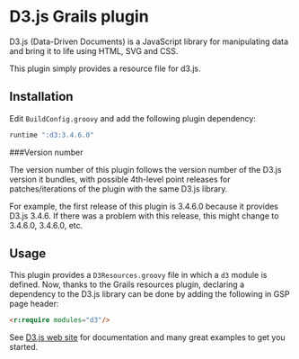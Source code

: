 D3.js Grails plugin
===

D3.js (Data-Driven Documents) is a JavaScript library for manipulating data and bring it to life using HTML, SVG and CSS.

This plugin simply provides a resource file for d3.js.

Installation
---

Edit `BuildConfig.groovy` and add the following plugin dependency:

```Groovy
runtime ":d3:3.4.6.0"
```

###Version number

The version number of this plugin follows the version number of the D3.js version it bundles, with possible 4th-level point releases for patches/iterations of the plugin with the same D3.js library.

For example, the first release of this plugin is 3.4.6.0 because it provides D3.js 3.4.6. If there was a problem with this release, this might change to 3.4.6.0, 3.4.6.0, etc.

Usage
---

This plugin provides a `D3Resources.groovy` file in which a `d3` module is defined.
Now, thanks to the Grails resources plugin, declaring a dependency to the D3.js library can be done by adding the following in GSP page header:

```html
<r:require modules="d3"/>
```

See [D3.js web site](http://d3js.org/) for documentation and many great examples to get you started.

